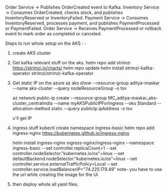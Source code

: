 Order Service → Publishes OrderCreated event to Kafka.
Inventory Service → Consumes OrderCreated, checks stock, and publishes InventoryReserved or InventoryFailed.
Payment Service → Consumes InventoryReserved, processes payment, and publishes PaymentProcessed or PaymentFailed.
Order Service → Receives PaymentProcessed or rollback event to mark order as completed or canceled.


Steps to run whole setup on the AKS : -
1. create AKS cluster
2. Get kafka relevant stuff on the aks.
   helm repo add strimzi https://strimzi.io/charts/
   helm repo update
   helm install strimzi-kafka-operator strimzi/strimzi-kafka-operator

3. Get static IP on the azure
   az aks show --resource-group aditya-maskar --name aks-cluster --query nodeResourceGroup -o tsv

   az network public-ip create --resource-group MC_aditya-maskar_aks-cluster_centralindia --name myAKSPublicIPForIngress --sku Standard --allocation-method static --query publicIp.ipAddress -o tsv

    u'll get IP

4. ingress stuff
   kubectl create namespace ingress-basic
   helm repo add ingress-nginx https://kubernetes.github.io/ingress-nginx

   helm install ingress-nginx ingress-nginx/ingress-nginx    --namespace ingress-basic    --set controller.replicaCount=1    --set controller.nodeSelector."kubernetes\.io/os"=linux    --set defaultBackend.nodeSelector."kubernetes\.io/os"=linux    --set controller.service.externalTrafficPolicy=Local --set controller.service.loadBalancerIP="74.225.179.49"
   note- you have to use the url while creating the image for the UI.
5. then deploy whole all yaml files.

    

